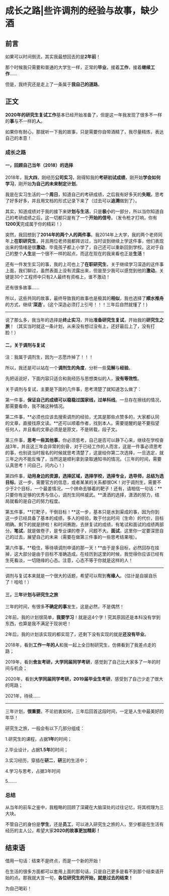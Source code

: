 

# 成长之路|**些许调剂的经验与故事，缺少酒**

## 前言

如果可以时间倒流，其实我最想回去的是**2年前**！

那个时候我只需要和普通的大学生一样，正常的**毕业**，接着**工作**，接着**继续工作**......

但是，我终究还是走上了一条属于**我自己的道路**。



## 正文

**2020年的研究生复试工作**基本已经开始准备了，但是这一年我发现了很多不一样的**事**与不一样的**人**。

如果你有耐心，那就听一下我的故事，只是需要你自带酒精了，我尽量精炼，表达自己的本意！



### 成长之路

#### 一，回顾自己当年（2018）的选择

2018年，我**大四**，刚经历**公司实习**，刚得知我的**考研初试成绩**，刚开始**学会如何学习**，刚开始**为自己的未来制定计划**。

我是在实习生活的一个**周日**，知道自己的考研成绩，之后我有好多天的**失眠**，思考了好多好多，并且用文档的形式记录下来了（过去可以**追溯**做到了）。

其实，知道成绩对于我的接下来**计划与生活**，只是**极小**的一部分，所以当你知道自己的考研成绩之后，这一切都只是有了一个**开始的信号**。（发令枪才打响，你有**1200天**完成属于你的精彩！）

突然，我回想到了**2014年的两个人的两件事**。我2014年上大学，我的两个老师同年上**在职研究生**，并且两位老师我都拜访过，当时谈到继续上学这件事，他们表现出来的情绪是很**激动**，毕竟孩子都上小学了，自己还可以重新回到学校。这对于自己的整个**人生**是一个很不一样的起点，而这在现在的我来看也正是**生活**！

还有一件发生实习的事，我的上司也上了**在职研究生**，关于继续学习深造的这件事上面，我们聊过，虽然表面上没有流露出来，但是至少我可以感觉到他的**激动**。关键是30个工程师中只有2人最终有资格上，谁不激动！

还有很多故事......

所以，这些共同的故事，最终导致我的故事也是极其的**相似**，我也选择了**顺水推舟**的方式，继续'**深造**'。(这个深造必须打上引号！！！三年后自然就懂了！)

---

说了那么多，我当年的选择是**终止实习**，开始**准备研究生复试**，开始我的**研究生之旅**！（其实当时就这一条计划，从来没有想过没有上，还好最后上了，没有打脸！）



#### 二，关于调剂与复试

注：我属于调剂生，因为一志愿炸掉了！！！

所以，我还是可以站在一个**调剂生的角度**，分析一些**见解**与**经验**。

先把话说好，下面内容只适合和我经历与思想类似的人，**没有等效性**。

关于调剂与复试，主要是下面的几件事，思考清楚了就知道怎么做了：

第一件事，**保证自己的成绩可以稳稳过国家线，过单科线**。一旦存在擦线的情况，那需要看命，我不赌这种情况。

第二件事，**必须也应该去搜索调剂的经验，尤其是那些点赞多的，大家都认同的文章，直接找原文读。**还可以顺着作者，找到本人。需要提醒的是不要指望任何人，并且看的文章必须是是原文，不是转载，段子文。

第三件事，**思考一些其他事**。你必须思考，自己是否可以静下心来，继续在学校奋战3年，并且这三年会非常的刻骨，对于已经工作的人而言，这是一件事必须思考的事，也别说当时报名的时候就思考清楚了，这是给你第二次选择，一旦选定，就三年之内不能反悔了，当然这是顺利拿到录取通知书的情况。（三年的时间，需要认真思考！问自己，问内心！）

第四件事，**动用身边的资源，选择区域，选择学校，选择专业，选导师，总结为选目标**。这一步，需要官方的信息，或者某某的关系都很OK！对于调剂生，需要不少于2个目标，一个最差情况，一个拼命去够着的靶子！还有，请相信一句话：**只要你有足够的优秀与信心，调剂生同样威武。**潇洒的选择，潇洒的努力，结局就看的是自己的努力程度。

第五件事，**打靶子，干倒目标！**这一步，基本只是水到渠成的事，因为你到这一步已经具备了基本的成绩，多人的经验，敢于付出时间（生命）的代价，目标明确。剩下的就是拼啦！和时间赛跑，去拼复试的成绩，有笔试和面试的成绩两部分。**笔试**，就是做卷子，是专业课的卷子，问题不大。**面试**，这里你一定要深思自己的过去，展望自己的未来（需要在做第三件事的一些思考结果哦）。

第六件事，**稳住，等待填调剂申请的那一天！**由于是多目标，必然回存在挂掉，这大部分是由于目标不准确造成。在经历到这里的时候，我觉得你应该已经有生死看淡，一切随缘的心态。注意，心态不等于你就是这样的人！

---

调剂与复试本来就是一个很大的话题，希望可以帮到**有缘人**。（估计是自娱自乐了！哈哈！）



#### 三，三年计划与研究生之旅

三年的时间，有很多**不确定的事**发生，这是必然，不是偶然！

2年前，我的计划很简单，**我要学习**！就是这4个字！究其原因还是本科没有学到东西，也算是我不满足于现状吧！

2年后，我的计划该实现的都实现了，还剩下没有实现的就是**还没有毕业**。

2018年，看到**工作一年的人**和我一起上全日制研究生，仿佛看到了我差点走的路；

2019年，看到**舍友考研，大学同届同学考研**，感觉到了自己比大家多了一年的时间与机会；

2020年，看到**大学同届同学考研，2019届毕业生考研**，感受到了自己少走了很大的弯路；

2021年，待续......

----

三年计划，**很重要**。不论初衷如何，三年后回首这段时间，一定是人生中最美好的年华！

研究生之旅，一般会有以下几部分组成：

1.研究生的课程，占据**1年**的时间；

2.毕业设计，占据**1.5年**的时间；

3.实习经历，穿插在**研二**，**研三**的生活中；

4.学习与思考，占据3年时间

5.......





### 总结

从当年的前车之鉴中，我粗略的回顾了深藏在大脑深处的过往记忆，将其梳理为三大块。

不管自己的身份是**学生**，还是**员工**，可以进入研究生之旅的人，至少都是在生活有经历的主人公，希望大家**2020的故事更加精彩！**



## 结束语

借用一句话：结束不是终点，而是一个新的开始！

在生活的很多方面都可以套用上面的那句话，只是自己更多是看不到那个结束语开始的点。那我就大言一句，**各位研究生的开始，就是过去的结束！**

为自己喝彩！



